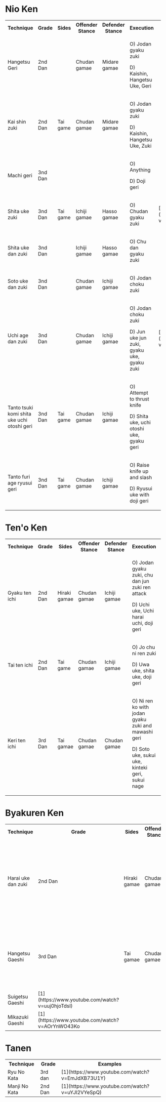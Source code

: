 # Nio Ken

<table>
  <tr>
    <th>Technique</th>
    <th>Grade</th>
    <th>Sides</th>
    <th>Offender Stance</th>
    <th>Defender Stance</th>
    <th>Execution</th> 
    <th>Examples</th>
  </tr>
  <tr>
    <td>Hangetsu Geri</td>
    <td>2nd Dan</td>
    <td></td>
    <td>Chudan gamae</td>
    <td>Midare gamae</td> 
    <td>
        <p>O) Jodan gyaku zuki  </p>
        <p>D) Kaishin, Hangetsu Uke, Geri</p>
    </td>
    </td>
  </tr>
  <tr>
    <td>Kai shin zuki</td>
    <td>2nd Dan</td>
    <td>Tai game</td>
    <td>Chudan gamae</td>
    <td>Midare gamae</td> 
     <td>
        <p>O) Jodan gyaku zuki  </p>
        <p>D) Kaishin, Hangetsu Uke, Zuki</p>
    </td>
  </tr>
    <tr>
    <td>Machi geri</td>
    <td>3nd Dan</td>
    <td></td>
    <td></td>
    <td></td> 
     <td>
        <p>O) Anything  </p>
        <p>D) Doji geri</p>
    </td>
  </tr>
    </tr>
  <tr>
    <td>Shita uke zuki</td>
    <td>3nd Dan</td>
    <td>Tai game</td>
    <td>Ichiji gamae</td>
    <td>Hasso gamae</td> 
     <td>
        <p>O) Chudan gyaku zuki  </p>
        <p></p>
    </td>
    <td>[1](https://www.youtube.com/watch?v=q5tnJG0jWwM)</td>
  </tr>
    </tr>
    <tr>
    <td>Shita uke dan zuki</td>
    <td>3nd Dan</td>
    <td></td>
    <td>Ichiji gamae</td>
    <td>Hasso gamae</td> 
     <td>
        <p>O) Chu dan gyaku zuki  </p>
        <p></p>
    </td>
  </tr>
    </tr>
  <tr>
    <td>Soto uke dan zuki</td>
    <td>3nd Dan</td>
    <td></td>
    <td>Chudan gamae</td>
    <td>Ichiji gamae</td> 
     <td>
        <p>O) Jodan choku zuki  </p>
        <p></p>
    </td>
  </tr>
    </tr>
  <tr>
    <td>Uchi age dan zuki</td>
    <td>3nd Dan</td>
    <td></td>
    <td>Chudan gamae</td>
    <td>Ichiji gamae</td> 
     <td>
        <p>O) Jodan choku zuki  </p>
        <p>D) Jun uke jun zuki, gyaku uke, gyaku zuki</p>
    </td>
    <td>
    [1](https://www.youtube.com/watch?v=9j7wuZlsBes)
    </td>
  </tr>
    <td>Tanto tsuki komi shita uke uchi otoshi geri</td>
    <td>3nd Dan</td>
    <td>Tai game</td>
    <td>Chudan gamae</td>
    <td>Ichiji gamae</td> 
     <td>
        <p>O) Attempt to thrust knife  </p>
        <p>D) Shita uke, uchi otoshi uke, gyaku geri</p>
    </td>
  </tr>
    </tr>
    <td>Tanto furi age ryusui geri</td>
    <td>3nd Dan</td>
    <td>Tai game</td>
    <td>Chudan gamae</td>
    <td>Ichiji gamae</td> 
     <td>
        <p>O) Raise knife up and slash  </p>
        <p>D) Ryusui uke with doji geri</p>
    </td>
  </tr>
</table>


# Ten'o Ken
<table>
  <tr>
    <th>Technique</th>
    <th>Grade</th>
    <th>Sides</th>
    <th>Offender Stance</th>
    <th>Defender Stance</th>
    <th>Execution</th> 
    <th>Examples</th>
  </tr>
  <tr>
    <td>Gyaku ten ichi</td>
    <td>2nd Dan</td>
    <td>Hiraki gamae</td>
    <td>Chudan gamae</td>
    <td>Ichiji gamae</td> 
    <td>
        <p>O) Jodan gyaku zuki, chu dan jun zuki ren attack  </p>
        <p>D) Uchi uke, Uchi harai uchi, doji geri</p>
    </td>
    </td>
  </tr>
  <tr>
    <td>Tai ten ichi</td>
    <td>2nd Dan</td>
    <td>Tai game</td>
    <td>Chudan gamae</td>
    <td>Ichiji gamae</td> 
     <td>
        <p>O) Jo chu ni ren zuki  </p>
        <p>D) Uwa uke, shita uke, doji geri</p>
    </td>
    <td>[1](https://www.youtube.com/watch?v=8yy78Cl8kms)</td>
  </tr>
  <tr>
    <td>Keri ten ichi</td>
    <td>3rd Dan</td>
    <td>Tai gamae</td>
    <td>Chudan gamae</td>
    <td>Chudan gamae</td> 
    <td>
        <p>O) Ni ren ko with jodan gyaku zuki and mawashi geri  </p>
        <p>D) Soto uke, sukui uke, kinteki geri, sukui nage</p>
    </td>
  </tr>
</table>

# Byakuren Ken
<table>
  <tr>
    <th>Technique</th>
    <th>Grade</th>
    <th>Sides</th>
    <th>Offender Stance</th>
    <th>Defender Stance</th>
    <th>Execution</th> 
    <th>Examples</th>
  </tr>
  <tr>
    <td>Harai uke dan zuki</td>
    <td>2nd Dan</td>
    <td>Hiraki gamae</td>
    <td>Chudan gamae</td>
    <td>Ichiji gamae</td> 
    <td>
        <p>O) Jodan gyaku zuki, chu dan jun zuki ren attack  </p>
        <p>D) Uchi uke, Uchi harai uchi, doji geri</p>
    </td>
    </td>
  </tr>
  <tr>
    <td>Hangetsu Gaeshi</td>
    <td>3rd Dan</td>
    <td>Tai gamae</td>
    <td>Chudan gamae</td>
    <td>Midare gamae</td> 
    <td>
        <p>O) Jo chu ni ren zuki</p>
        <p>D) Hangetsu uke, oshi dome, kumade zuki</p>
    </td>
    <td>[1]|(https://www.youtube.com/watch?v=LSOaU8SOj80)</td>
  </tr>
  <tr>
  <td> Suigetsu Gaeshi </td>
  <td>[1](https://www.youtube.com/watch?v=uuj0hjoTdsI)</td>
  </tr>
  <tr>
    <td>Mikazuki Gaeshi</td>
    <td>[1](https://www.youtube.com/watch?v=AOrYnWO43Ko</td>
  </tr>
</table>




# Tanen 

<table>  
<tr>
    <th>Technique</th>
    <th>Grade</th>
    <th>Examples</th>
  </tr>
<tr>
  <td>Ryu No Kata</td>
  <td>3rd dan</td>
  <td>[1](https://www.youtube.com/watch?v=EmJdXB73U1Y)</td/>
</tr>
<tr>
  <td>Manji No Kata</td>
  <td>2nd Dan</td>
  <td>[1](https://www.youtube.com/watch?v=uYJI2VYeSpQ)</td>
</tr>
</table>
